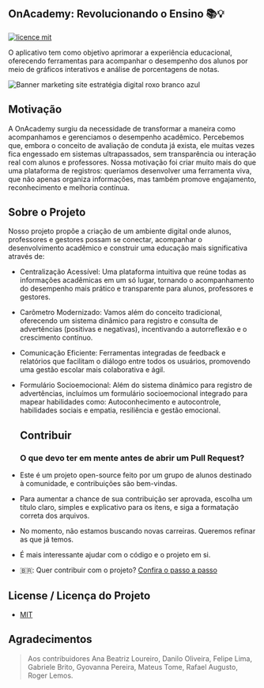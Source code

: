 ## OnAcademy: Revolucionando o Ensino 📚💡
[![licence mit](https://img.shields.io/badge/licence-MIT-blue.svg)](./LICENSE)

O aplicativo tem como objetivo aprimorar a experiência educacional, oferecendo ferramentas para acompanhar o desempenho dos alunos por meio de gráficos interativos e análise de porcentagens de notas.

![Banner marketing site estratégia digital roxo branco azul](https://github.com/user-attachments/assets/5e79ea97-9179-480c-82e9-ee10359fbde3)

## Motivação
A OnAcademy surgiu da necessidade de transformar a maneira como acompanhamos e gerenciamos o desempenho acadêmico. Percebemos que, embora o conceito de avaliação de conduta já exista, ele muitas vezes fica engessado em sistemas ultrapassados, sem transparência ou interação real com alunos e professores.
Nossa motivação foi criar muito mais do que uma plataforma de registros: queríamos desenvolver uma ferramenta viva, que não apenas organiza informações, mas também promove engajamento, reconhecimento e melhoria contínua.

## Sobre o Projeto
Nosso projeto propõe a criação de um ambiente digital onde alunos, professores e gestores possam se conectar, acompanhar o desenvolvimento acadêmico e construir uma educação mais significativa através de:
- Centralização Acessível: Uma plataforma intuitiva que reúne todas as informações acadêmicas em um só lugar, tornando o acompanhamento do desempenho mais prático e transparente para alunos, professores e gestores.
- Carômetro Modernizado: Vamos além do conceito tradicional, oferecendo um sistema dinâmico para registro e consulta de advertências (positivas e negativas), incentivando a autorreflexão e o crescimento contínuo.
- Comunicação Eficiente: Ferramentas integradas de feedback e relatórios que facilitam o diálogo entre todos os usuários, promovendo uma gestão escolar mais colaborativa e ágil.
- Formulário Socioemocional: Além do sistema dinâmico para registro de advertências, incluímos um formulário socioemocional integrado para mapear habilidades como: Autoconhecimento e autocontrole, habilidades sociais e empatia, resiliência e gestão emocional.

  ## Contribuir
  
  ### O que devo ter em mente antes de abrir um Pull Request?
- Este é um projeto open-source feito por um grupo de alunos destinado à comunidade, e contribuições são bem-vindas.
- Para aumentar a chance de sua contribuição ser aprovada, escolha um título claro, simples e explicativo para os itens, e siga a formatação correta dos arquivos.
- No momento, não estamos buscando novas carreiras. Queremos refinar as que já temos.
- É mais interessante ajudar com o código e o projeto em si.
- 🇧🇷: Quer contribuir com o projeto? [Confira o passo a passo](./CONTRIBUTING.md)

## License / Licença do Projeto
- [MIT](./LICENSE)

## Agradecimentos
> Aos contribuidores Ana Beatriz Loureiro, Danilo Oliveira, Felipe Lima, Gabriele Brito, Gyovanna Pereira, Mateus Tome, Rafael Augusto, Roger Lemos.


